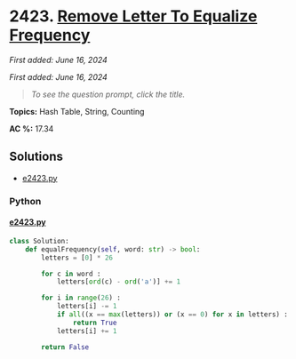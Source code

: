 # 2423. [Remove Letter To Equalize Frequency](<https://leetcode.com/problems/remove-letter-to-equalize-frequency>)

*First added: June 16, 2024*

*First added: June 16, 2024*


> *To see the question prompt, click the title.*

**Topics:** Hash Table, String, Counting

**AC %:** 17.34


## Solutions

- [e2423.py](<../my-submissions/e2423.py>)
### Python
#### [e2423.py](<../my-submissions/e2423.py>)
```Python
class Solution:
    def equalFrequency(self, word: str) -> bool:
        letters = [0] * 26

        for c in word :
            letters[ord(c) - ord('a')] += 1

        for i in range(26) :
            letters[i] -= 1
            if all((x == max(letters)) or (x == 0) for x in letters) :
                return True
            letters[i] += 1

        return False
```


